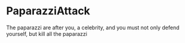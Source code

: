 # PaparazziAttack
The paparazzi are after you, a celebrity, and you must not only defend yourself, but kill all the paparazzi
